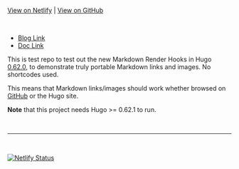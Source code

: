 
[View on Netlify](https://portable-hugo-links.netlify.com/) | [View on GitHub](https://github.com/bep/portable-hugo-links/)

<br/>

* [Blog Link](/blog/p1/index.md)
* [Doc Link](/docs/d1.md)

This is test repo to test out the new Markdown Render Hooks in Hugo [0.62.0](https://gohugo.io/news/0.62.0-relnotes/), to demonstrate truly portable Markdown links and images. No shortcodes used.

This means that Markdown links/images should work whether browsed on [GitHub](https://github.com/bep/portable-hugo-links/) or the Hugo site.

**Note** that this project needs Hugo >= 0.62.1 to run.

<br/>
<hr/>
<br/>

[![Netlify Status](https://api.netlify.com/api/v1/badges/558b566f-bd70-42bc-b0f6-4bb1847138dd/deploy-status)](https://app.netlify.com/sites/portable-hugo-links/deploys)
